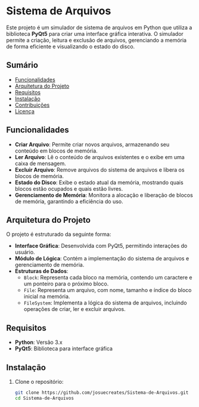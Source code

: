 # Sistema de Arquivos

Este projeto é um simulador de sistema de arquivos em Python que utiliza a biblioteca **PyQt5** para criar uma interface gráfica interativa. O simulador permite a criação, leitura e exclusão de arquivos, gerenciando a memória de forma eficiente e visualizando o estado do disco.

## Sumário

- [Funcionalidades](#funcionalidades)
- [Arquitetura do Projeto](#arquitetura-do-projeto)
- [Requisitos](#requisitos)
- [Instalação](#instalação)
- [Contribuições](#contribuições)
- [Licença](#licença)

## Funcionalidades

- **Criar Arquivo**: Permite criar novos arquivos, armazenando seu conteúdo em blocos de memória.
- **Ler Arquivo**: Lê o conteúdo de arquivos existentes e o exibe em uma caixa de mensagem.
- **Excluir Arquivo**: Remove arquivos do sistema de arquivos e libera os blocos de memória.
- **Estado do Disco**: Exibe o estado atual da memória, mostrando quais blocos estão ocupados e quais estão livres.
- **Gerenciamento de Memória**: Monitora a alocação e liberação de blocos de memória, garantindo a eficiência do uso.

## Arquitetura do Projeto

O projeto é estruturado da seguinte forma:

- **Interface Gráfica**: Desenvolvida com PyQt5, permitindo interações do usuário.
- **Módulo de Lógica**: Contém a implementação do sistema de arquivos e gerenciamento de memória.
- **Estruturas de Dados**:
  - `Block`: Representa cada bloco na memória, contendo um caractere e um ponteiro para o próximo bloco.
  - `File`: Representa um arquivo, com nome, tamanho e índice do bloco inicial na memória.
  - `FileSystem`: Implementa a lógica do sistema de arquivos, incluindo operações de criar, ler e excluir arquivos.

## Requisitos

- **Python**: Versão 3.x
- **PyQt5**: Biblioteca para interface gráfica

## Instalação

1. Clone o repositório:
   ```bash
   git clone https://github.com/josuecreates/Sistema-de-Arquivos.git
   cd Sistema-de-Arquivos
